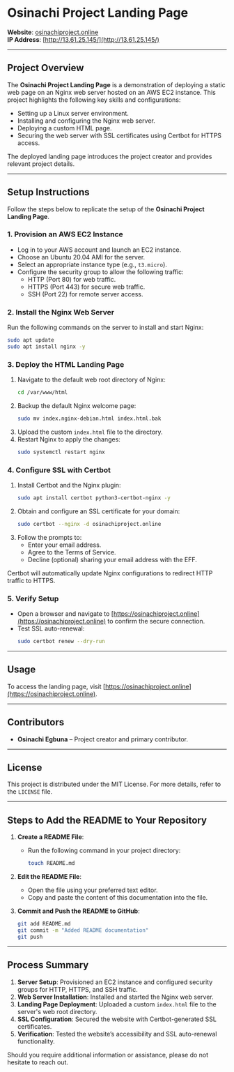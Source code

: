 # Osinachi Project Landing Page  

**Website**: [osinachiproject.online](http://osinachiproject.online)  
**IP Address**: [http://13.61.25.145/](http://13.61.25.145/)  

---

## **Project Overview**  

The **Osinachi Project Landing Page** is a demonstration of deploying a static web page on an Nginx web server hosted on an AWS EC2 instance. This project highlights the following key skills and configurations:  
- Setting up a Linux server environment.  
- Installing and configuring the Nginx web server.  
- Deploying a custom HTML page.  
- Securing the web server with SSL certificates using Certbot for HTTPS access.  

The deployed landing page introduces the project creator and provides relevant project details.  

---

## **Setup Instructions**  

Follow the steps below to replicate the setup of the **Osinachi Project Landing Page**.  

### **1. Provision an AWS EC2 Instance**  
- Log in to your AWS account and launch an EC2 instance.  
- Choose an Ubuntu 20.04 AMI for the server.  
- Select an appropriate instance type (e.g., `t3.micro`).  
- Configure the security group to allow the following traffic:  
  - HTTP (Port 80) for web traffic.  
  - HTTPS (Port 443) for secure web traffic.  
  - SSH (Port 22) for remote server access.  

### **2. Install the Nginx Web Server**  
Run the following commands on the server to install and start Nginx:  
```bash
sudo apt update
sudo apt install nginx -y
```  

### **3. Deploy the HTML Landing Page**  
1. Navigate to the default web root directory of Nginx:  
   ```bash
   cd /var/www/html
   ```  
2. Backup the default Nginx welcome page:  
   ```bash
   sudo mv index.nginx-debian.html index.html.bak
   ```  
3. Upload the custom `index.html` file to the directory.  
4. Restart Nginx to apply the changes:  
   ```bash
   sudo systemctl restart nginx
   ```  

### **4. Configure SSL with Certbot**  
1. Install Certbot and the Nginx plugin:  
   ```bash
   sudo apt install certbot python3-certbot-nginx -y
   ```  
2. Obtain and configure an SSL certificate for your domain:  
   ```bash
   sudo certbot --nginx -d osinachiproject.online
   ```  
3. Follow the prompts to:  
   - Enter your email address.  
   - Agree to the Terms of Service.  
   - Decline (optional) sharing your email address with the EFF.  

Certbot will automatically update Nginx configurations to redirect HTTP traffic to HTTPS.  

### **5. Verify Setup**  
- Open a browser and navigate to [https://osinachiproject.online](https://osinachiproject.online) to confirm the secure connection.  
- Test SSL auto-renewal:  
   ```bash
   sudo certbot renew --dry-run
   ```  

---

## **Usage**  

To access the landing page, visit [https://osinachiproject.online](https://osinachiproject.online).  

---

## **Contributors**  

- **Osinachi Egbuna** – Project creator and primary contributor.  

---

## **License**  

This project is distributed under the MIT License. For more details, refer to the `LICENSE` file.  

---

## **Steps to Add the README to Your Repository**  

1. **Create a README File**:  
   - Run the following command in your project directory:  
     ```bash
     touch README.md
     ```  

2. **Edit the README File**:  
   - Open the file using your preferred text editor.  
   - Copy and paste the content of this documentation into the file.  

3. **Commit and Push the README to GitHub**:  
   ```bash
   git add README.md
   git commit -m "Added README documentation"
   git push
   ```  

---

## **Process Summary**  

1. **Server Setup**: Provisioned an EC2 instance and configured security groups for HTTP, HTTPS, and SSH traffic.  
2. **Web Server Installation**: Installed and started the Nginx web server.  
3. **Landing Page Deployment**: Uploaded a custom `index.html` file to the server's web root directory.  
4. **SSL Configuration**: Secured the website with Certbot-generated SSL certificates.  
5. **Verification**: Tested the website’s accessibility and SSL auto-renewal functionality.  

Should you require additional information or assistance, please do not hesitate to reach out.  
